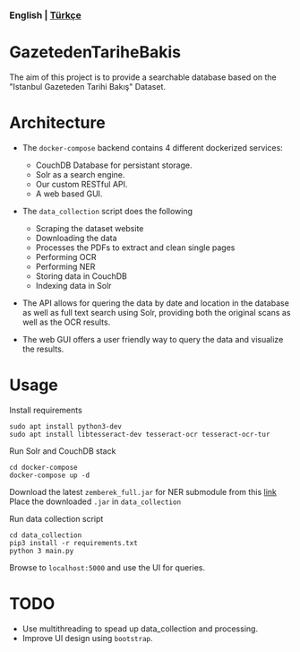 ### **English** | [Türkçe](README.md)


# GazetedenTariheBakis

The aim of this project is to provide a searchable database based on the "Istanbul Gazeteden Tarihi Bakış" Dataset.

# Architecture

* The `docker-compose` backend contains 4 different dockerized services:
    * CouchDB Database for persistant storage.
    * Solr as a search engine.
    * Our custom RESTful API.
    * A web based GUI.

* The `data_collection` script does the following
    * Scraping the dataset website
    * Downloading the data
    * Processes the PDFs to extract and clean single pages
    * Performing OCR
    * Performing NER
    * Storing data in CouchDB
    * Indexing data in Solr

* The API allows for quering the data by date and location in the database as well as full text search using Solr, providing both the original scans as well as the OCR results.

* The web GUI offers a user friendly way to query the data and visualize the results.

# Usage

Install requirements

    sudo apt install python3-dev
    sudo apt install libtesseract-dev tesseract-ocr tesseract-ocr-tur

Run Solr and CouchDB stack

    cd docker-compose
    docker-compose up -d

Download the latest `zemberek_full.jar` for NER submodule from this [link](https://drive.google.com/drive/folders/1FN80VbqesnqU21us4c4Pvgv2VqUsSf2z)
Place the downloaded `.jar` in `data_collection`

Run data collection script

    cd data_collection
    pip3 install -r requirements.txt
    python 3 main.py

Browse to `localhost:5000` and use the UI for queries.

# TODO
* Use multithreading to spead up data_collection and processing.
* Improve UI design using `bootstrap`.